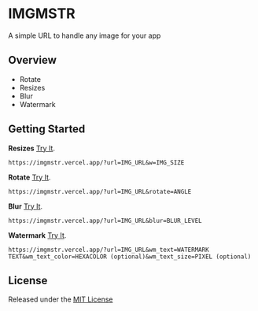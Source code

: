 # IMGMSTR

A simple URL to handle any image for your app

## Overview

* Rotate 
* Resizes 
* Blur 
* Watermark   


## Getting Started

**Resizes** [Try It](https://imgmstr.vercel.app/?url=https://cdnb.artstation.com/p/assets/images/images/024/538/889/large/pixel-jeff-rog-demo1.jpg&w=750).

```
https://imgmstr.vercel.app/?url=IMG_URL&w=IMG_SIZE
```

**Rotate** [Try It](https://imgmstr.vercel.app/?url=https://cdnb.artstation.com/p/assets/images/images/024/538/889/large/pixel-jeff-rog-demo1.jpg&rotate=20).

```
https://imgmstr.vercel.app/?url=IMG_URL&rotate=ANGLE
```

**Blur** [Try It](https://imgmstr.vercel.app/?url=https://cdnb.artstation.com/p/assets/images/images/024/538/889/large/pixel-jeff-rog-demo1.jpg&blur=5).

```
https://imgmstr.vercel.app/?url=IMG_URL&blur=BLUR_LEVEL
```

**Watermark** [Try It](https://imgmstr.vercel.app/?url=https://cdnb.artstation.com/p/assets/images/images/024/538/889/large/pixel-jeff-rog-demo1.jpg&wm_text=IMAGE%20MASTER&wm_text_color=ffffff&wm_text_size=40).

```
https://imgmstr.vercel.app/?url=IMG_URL&wm_text=WATERMARK TEXT&wm_text_color=HEXACOLOR (optional)&wm_text_size=PIXEL (optional)
```



## License
Released under the [MIT License](https://github.com/go-gorm/gorm/blob/master/License)

